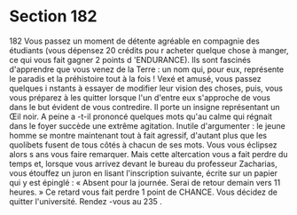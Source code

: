 # Section 182

182
Vous passez un moment de détente agréable en compagnie des
étudiants (vous dépensez 20 crédits pou r acheter quelque chose
à manger, ce qui vous fait gagner 2 points d 'ENDURANCE).  Ils
sont fascinés d'apprendre que vous venez de la Terre : un nom
qui, pour eux, représente le paradis et la préhistoire tout à la fois
! Vexé et amusé, vous passez quelques i nstants à essayer de
modifier leur vision des choses, puis, vous vous préparez à les
quitter lorsque l'un d'entre eux s'approche de vous dans le but
évident de vous contredire. Il porte un insigne représentant un
Œil noir. A peine a -t-il prononcé quelques mots qu'au calme qui
régnait dans le foyer succède une extrême agitation. Inutile
d'argumenter : le jeune homme se montre maintenant tout à fait
agressif, d'autant plus que les quolibets fusent de tous côtés à
chacun de ses mots. Vous vous éclipsez alors s ans vous faire
remarquer. Mais cette altercation vous a fait perdre du temps et,
lorsque vous arrivez devant le bureau du professeur Zacharias,
vous étouffez un juron en lisant l'inscription suivante, écrite sur
un papier qui y est épinglé : « Absent pour la journée. Serai de
retour demain vers 11 heures. » Ce retard vous fait perdre 1 point
de CHANCE. Vous décidez de quitter l'université. Rendez -vous
au 235 .